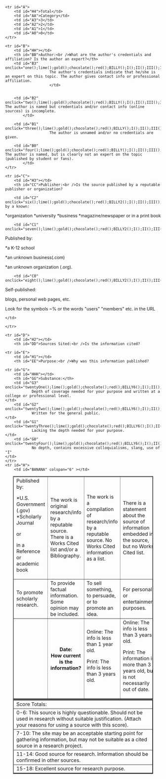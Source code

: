 <!doctype html>
<head>
<style type="text/css">


body{text-align: center;
font-family: Times;
}

#Table2{text-align: center;}

#BANANA{font-weight: bold;
		font-size:22px;}




#B3 {
  cursor: pointer;
}
#B2 {
  cursor: pointer;
}
#B1 {
  cursor: pointer;
}
#B0 {
  cursor: pointer;
}
#C3 {
  cursor: pointer;
}
#C2 {
  cursor: pointer;
}
#C1 {
  cursor: pointer;
}
#C0 {
  cursor: pointer;
}
#D3 {
  cursor: pointer;
}
#D2 {
  cursor: pointer;
}
#D1 {
  cursor: pointer;
}
#D0 {
  cursor: pointer;
}
#E3 {
  cursor: pointer;
}
#E2 {
  cursor: pointer;
}
#E1 {
  cursor: pointer;
}
#E0 {
  cursor: pointer;
}
#F3 {
  cursor: pointer;
}
#F2 {
  cursor: pointer;
}
#F1 {
  cursor: pointer;
}
#F0 {
  cursor: pointer;
}
#G3 {
  cursor: pointer;
}
#G2 {
  cursor: pointer;
}
#G1 {
  cursor: pointer;
}
#G0 {
  cursor: pointer;
}
</style>
</head>
<body>



<script type="text/javascript">

var a = 0;
var b = 0;
var c = 0;
var d = 0;
var e = 0;
var f = 0;



function lime(){

	if(a==1){
	document.getElementById("B3").style.background = "lime";
	}
	if(a!=1){
	document.getElementById("B3").style.background = "white";
	}
	if(b==1){
	document.getElementById("C3").style.background = "lime";
	}
	if(b!=1){
	document.getElementById("C3").style.background = "white";
	}
	if(c==1){
	document.getElementById("D3").style.background = "lime";
	}
	if(c!=1){
	document.getElementById("D3").style.background = "white";
	}
	if(d==1){
	document.getElementById("E3").style.background = "lime";
	}
	if(d!=1){
	document.getElementById("E3").style.background = "white";
	}
	if(e==1){
	document.getElementById("F3").style.background = "lime";
	}
	if(e!=1){
	document.getElementById("F3").style.background = "white";
	}
	if(f==1){
	document.getElementById("G3").style.background = "lime";
	}
	if(f!=1){
	document.getElementById("G3").style.background = "white";
	}
}

function gold(){
	if(a==2){
		document.getElementById("B2").style.background = "gold";
	}
	if(a!=2){
		document.getElementById("B2").style.background = "white";
	}
	if(b==2){
		document.getElementById("C2").style.background = "gold";
	}
	if(b!=2){
		document.getElementById("C2").style.background = "white";
	}
	if(c==2){
		document.getElementById("D2").style.background = "gold";
	}
	if(c!=2){
		document.getElementById("D2").style.background = "white";
	}
	if(d==2){
		document.getElementById("E2").style.background = "gold";
	}
	if(d!=2){
		document.getElementById("E2").style.background = "white";
	}
	if(e==2){
		document.getElementById("F2").style.background = "gold";
	}
	if(e!=2){
		document.getElementById("F2").style.background = "white";
	}
	if(f==2){
		document.getElementById("G2").style.background = "gold";
	}
	if(f!=2){
		document.getElementById("G2").style.background = "white";
	}
}

function chocolate(){
	if(a==3){
		document.getElementById("B1").style.background = "#FFA500"; 
	}
	if(a!=3){
		document.getElementById("B1").style.background = "white";
	}
	if(b==3){
		document.getElementById("C1").style.background = "#FFA500";
	}
	if(b!=3){
		document.getElementById("C1").style.background = "white";
	}
	if(c==3){
		document.getElementById("D1").style.background = "#FFA500";
	}
	if(c!=3){
		document.getElementById("D1").style.background = "white";
	}
	if(d==3){
		document.getElementById("E1").style.background = "#FFA500";
	}
	if(d!=3){
		document.getElementById("E1").style.background = "white";
	}
	if(e==3){
		document.getElementById("F1").style.background = "#FFA500";
	}
	if(e!=3){
		document.getElementById("F1").style.background = "white";
	}
	if(f==3){
		document.getElementById("G1").style.background = "#FFA500";
	}
	if(f!=3){
		document.getElementById("G1").style.background = "white";
	}
}

function red(){
	if(a==4){
		document.getElementById("B0").style.background = "red";
	}
	if(a!=4){
		document.getElementById("B0").style.background = "white";
	}
	if(b==4){
		document.getElementById("C0").style.background = "red";
	}
	if(b!=4){
		document.getElementById("C0").style.background = "white";
	}
	if(c==4){
		document.getElementById("D0").style.background = "red";
	}
	if(c!=4){
		document.getElementById("D0").style.background = "white";
	}
	if(d==4){
		document.getElementById("E0").style.background = "red";
	}
	if(d!=4){
		document.getElementById("E0").style.background = "white";
	}
	if(e==4){
		document.getElementById("F0").style.background = "red";
	}
	if(e!=4){
		document.getElementById("F0").style.background = "white";
	}
	if(f==4){
		document.getElementById("G0").style.background = "red";
	}
	if(f!=4){
		document.getElementById("G0").style.background = "white";
	}
}




function one(){
	a=1;
}
function two(){
	a=2;
}
function three(){
	a=3;
}
function four(){
	a=4;
}
function five(){
	b=1;
}
function six(){
	b=2;
}
function seven(){
	b=3;
}
function eight(){
	b=4;
}
function nine(){
	c=1;
}
function ten(){
	c=2;
}
function eleven(){
	c=3;
}
function twelve(){
	c=4;
}
function thirteen(){
	d=1;
}
function fourteen(){
	d=2;
}
function fifteen(){
	d=3;
}
function sixteen(){
	d=4;
}
function seventeen(){
	e=1;
}
function eighteen(){
	e=2;
}
function nineteen(){
	e=3;
}
function twenty(){
	e=4;
}
function twentyOne(){
	f=1;
}
function twentyTwo(){
	f=2;
}
function twentyThree(){
	f=3;
}
function twentyFour(){
	f=4;
}


function BILLY(){
	if (a == 1) {
		document.getElementById("HH").innerHTML=3;
	}
	if (a == 2) {
		document.getElementById("HH").innerHTML=2;
	}
	if (a == 3) {
		document.getElementById("HH").innerHTML=1;
	}
	if (a == 4) {
		document.getElementById("HH").innerHTML=0;
	}
}

function BILLY2(){
	if (b == 1) {
		document.getElementById("H3").innerHTML=3;
	}
	if (b == 2) {
		document.getElementById("H3").innerHTML=2;
	}
	if (b == 3) {
		document.getElementById("H3").innerHTML=1;
	}
	if (b == 4) {
		document.getElementById("H3").innerHTML=0;
	}
}

function BILLY3(){
	if (c == 1) {
		document.getElementById("H2").innerHTML=3;
	}
	if (c == 2) {
		document.getElementById("H2").innerHTML=2;
	}
	if (c == 3) {
		document.getElementById("H2").innerHTML=1;
	}
	if (c == 4) {
		document.getElementById("H2").innerHTML=0;
	}
}
	
function BILLY4(){
	if (d == 1) {
		document.getElementById("H1").innerHTML=3;
	}
	if (d == 2) {
		document.getElementById("H1").innerHTML=2;
	}
	if (d == 3) {
		document.getElementById("H1").innerHTML=1;
	}
	if (d == 4) {
		document.getElementById("H1").innerHTML=0;
	}
}
	
function BILLY5(){
	if (e == 1) {
		document.getElementById("H0").innerHTML=3;
	}
	if (e == 2) {
		document.getElementById("H0").innerHTML=2;
	}
	if (e == 3) {
		document.getElementById("H0").innerHTML=1;
	}
	if (e == 4) {
		document.getElementById("H0").innerHTML=0;
	}
}
	
function BILLY6(){
	if (f == 1) {
		document.getElementById("HHH").innerHTML=3;
	}
	if (f == 2) {
		document.getElementById("HHH").innerHTML=2;
	}
	if (f == 3) {
		document.getElementById("HHH").innerHTML=1;
	}
	if (f == 4) {
		document.getElementById("HHH").innerHTML=0;
	}

}

var total = 0;
var total2 = 0;
var total3 = 0;
var total4 = 0;
var total5 = 0;
var total6 = 0;


function I(){
 if (a == 1){
  total = 3;
 }
 if (a == 2) {
  total = 2;
 }
 if (a == 3){
  total = 1;
 }
 if (a == 4) {
  total = 0;
 }
 document.getElementById("BANANA").innerHTML=total + total2 + total3 + total4 + total5 + total6
}

function II(){
 if (b == 1){
  total2 = 3;
 }
 if (b == 2) {
  total2 = 2;
 }
 if (b == 3){
  total2 = 1;
 }
 if (b == 4) {
  total2 = 0;
 }
 document.getElementById("BANANA").innerHTML=total + total2 + total3 + total4 + total5 + total6
}

function III(){
 if (c == 1){
  total3 = 3;
 }
 if (c == 2) {
  total3= 2;
 }
 if (c == 3){
  total3 = 1;
 }
 if (c == 4) {
  total3 = 0;
 }
 document.getElementById("BANANA").innerHTML=total + total2 + total3 + total4 + total5 + total6
}

function IV(){
 if (d == 1){
  total4 = 3;
 }
 if (d == 2) {
  total4 = 2;
 }
 if (d == 3){
  total4 = 1;
 }
 if (d == 4) {
  total4 = 0;
 }
 document.getElementById("BANANA").innerHTML=total + total2 + total3 + total4 + total5 + total6
}

function V(){
 if (e == 1){
  total5 = 3;
 }
 if (e == 2) {
  total5 = 2;
 }
 if (e == 3){
  total5 = 1;
 }
 if (e == 4) {
  total5 = 0;
 }
 document.getElementById("BANANA").innerHTML=total + total2 + total3 + total4 + total5 + total6
}

function VI(){
 if (f == 1){
  total6 = 3;
 }
 if (f == 2) {
  total6 = 2;
 }
 if (f == 3){
  total6 = 1;
 }
 if (f == 4) {
  total6 = 0;
 }
 document.getElementById("BANANA").innerHTML=total + total2 + total3 + total4 + total5 + total6
}

function VII(){
if (total + total2 + total3 + total4 + total5 + total6 >= 0 && total + total2 + total3 + total4 + total5 + total6 <= 6){
	document.getElementById("Bobby2").style.background = "red"
}else{
	document.getElementById("Bobby2").style.background = "white"
}
}

function VIII(){
	if (total + total2 + total3 + total4 + total5 + total6 >= 7 && total + total2 + total3 + total4 + total5 + total6 <= 10){
		document.getElementById("Bobby3").style.background = "#FFA500"
	}else{
		document.getElementById("Bobby3").style.background = "white"
}	
}	

function VIIII(){
	if (total + total2 + total3 + total4 + total5 + total6 >= 11 && total + total2 + total3 + total4 + total5 + total6 <= 14){
		document.getElementById("Bobby4").style.background = "gold"
	}else{
		document.getElementById("Bobby4").style.background = "white"
}	
}

function X(){
	if (total + total2 + total3 + total4 + total5 + total6 >= 15 && total + total2 + total3 + total4 + total5 + total6 <= 18){
		document.getElementById("Bobby5").style.background = "lime"
	}else{
		document.getElementById("Bobby5").style.background = "white"
}	
}				




</script>



<table id="Table" style="width:90%; margin:auto" border="2" width="1400" cellpadding="10" cellspacing="5">



	<tr id="A">
		<td id="H4">Total</td>
		<td id="AA">Category</td>
		<td id="A3">3</td>
		<td id="A2">2</td>
		<td id="A1">1</td>
		<td id="A0">0</td>
	</tr>
	
	<tr id="B">
		<td id="HH"></td>
		<th id="BB">Author:<br />What are the author's credentials and affiliation? Is the author an expert?</th>
		<td id="B3" onclick="one();lime();gold();chocolate();red();BILLY();I();II();III();IV();V();VI();VII();VIII();VIIII();X();">
						The author's credentials indicate that he/she is an expert on this topic. The author gives contact info or professional affiliation.
						</td>


		<td id="B2" onclick="two();lime();gold();chocolate();red();BILLY();I();II();III();IV();V();VI();VII();VIII();VIIII();X();">			The author is named but credentials and/or contact info (online sources) is incomplete.
			</td>
		
		<td id="B1" onclick="three();lime();gold();chocolate();red();BILLY();I();II();III();IV();V();VI();VII();VIII();VIIII();X();">
						The author is unnamed and/or no credentials are given.	
</td>
		
		<td id="B0" onclick="four();lime();gold();chocolate();red();BILLY();I();II();III();IV();V();VI();VII();VIII();VIIII();X();">			The author is named, but is clearly not an expert on the topic (published by student or fans).
			</td>
	</tr>

	<tr id="C">
		<td id="H3"></td>
		<th id="CC">Publisher:<br />Is the source published by a reputable publisher or organization?
</th>
		<td id="C3" onclick="five();lime();gold();chocolate();red();BILLY2();I();II();III();IV();V();VI();VII();VIII();VIIII();X();">
Published by:


*U.S. Government (.gov)
*Scholarly Journal


or


in a Reference or academic book
	</td>
		
		<td id="C2" onclick="six();lime();gold();chocolate();red();BILLY2();I();II();III();IV();V();VI();VII();VIII();VIIII();X();">Published by a known:


*organization
*university
*business
*magazine/newspaper
or
   in a print book</td>

		<td id="C1" onclick="seven();lime();gold();chocolate();red();BILLY2();I();II();III();IV();V();VI();VII();VIII();VIIII();X();">
Published by:


*a K-12 school


*an unknown business(.com)


*an unknown organization (.org).
	</td>

		<td id="C0" onclick="eight();lime();gold();chocolate();red();BILLY2();I();II();III();IV();V();VI();VII();VIII();VIIII();X();">

Self-published:

blogs, personal web pages, etc.


Look for the symbols ~% or the words "users" "members" etc. in the URL

	</td>
	
	</tr>
	
	<tr id="D">
		<td id="H2"></td>
		<th id="DD">Sources Sited:<br />Is the information cited?
</th>
		<td id="D3" onclick="nine();lime();gold();chocolate();red();BILLY3();I();II();III();IV();V();VI();VII();VIII();VIIII();X();">
								The work is original research/info by a reputable source.  There is a Works Cited list and/or a Bibliography.
									
</td>
		<td id="D2" onclick="ten();lime();gold();chocolate();red();BILLY3();I();II();III();IV();V();VI();VII();VIII();VIIII();X();">
								The work is a compilation of research/info by a reputable source. No Works Cited information as a list.
									
</td>
		<td id="D1" onclick="eleven();lime();gold();chocolate();red();BILLY3();I();II();III();IV();V();VI();VII();VIII();VIIII();X();">
								There is a statement about the source of information embedded in the source, but no Works Cited list.
								
</td>
		<td id="D0" onclick="twelve();lime();gold();chocolate();red();BILLY3();I();II();III();IV();V();VI();VII();VIII();VIIII();X();">
				
								No indication of where the information came from.
</td>
	</tr>
	
	
	<tr id="E">
		<td id="H1"></td>
		<th id="EE">Purpose:<br />Why was this information published?
</th>
		<td id="E3" onclick="thirteen();lime();gold();chocolate();red();BILLY4();I();II();III();IV();V();VI();VII();VIII();VIIII();X();">To promote scholarly research.</td>
		<td id="E2" onclick="fourteen();lime();gold();chocolate();red();BILLY4();I();II();III();IV();V();VI();VII();VIII();VIIII();X();">
							To provide factual information. Some opinion may be included.
							
</td>
		<td id="E1" onclick="fifteen();lime();gold();chocolate();red();BILLY4();I();II();III();IV();V();VI();VII();VIII();VIIII();X();">
							To sell something, to persuade, or to promote an idea.
								
</td>
		<td id="E0" onclick="sixteen();lime();gold();chocolate();red();BILLY4();I();II();III();IV();V();VI();VII();VIII();VIIII();X();">
							For personal or entertainment purposes.
								
</td>
	</tr>
	<tr id="F">
		<td id="H0"></td>
		<th id="FF">Date:<br />How current is the information?
</th>
		<td id="F3" onclick="seventeen();lime();gold();chocolate();red();BILLY5();I();II();III();IV();V();VI();VII();VIII();VIIII();X();">
Online:
The info is less than 1 year old.


Print:
The info is less than 3 years old.
	</td>
		<td id="F2" onclick="eighteen();lime();gold();chocolate();red();BILLY5();I();II();III();IV();V();VI();VII();VIII();VIIII();X();">
Online: 
The info is less than 3 years old.


Print:
The information is more than 3 years old, but is not necessarily out of date.
	</td>
		<td id="F1" onclick="nineteen();lime();gold();chocolate();red();BILLY5();I();II();III();IV();V();VI();VII();VIII();VIIII();X();">
The information is more than five years old.
	</td>
		<td id="F0" onclick="twenty();lime();gold();chocolate();red();BILLY5();I();II();III();IV();V();VI();VII();VIII();VIIII();X();">
There is no indication of when the information was published.
	</td>
	</tr>
	
	<tr id="G">
		<td id="HHH"></td>
		<th id="GG">Substance:</th>
		<td id="G3" onclick="twentyOne();lime();gold();chocolate();red();BILLY6();I();II();III();IV();V();VI();VII();VIII();VIIII();X();">
				Depth of coverage needed for your purpose and written at a college or professional level.
	</td>
		<td id="G2" onclick="twentyTwo();lime();gold();chocolate();red();BILLY6();I();II();III();IV();V();VI();VII();VIII();VIIII();X();">
				Written for the general public.
	</td>
		<td id="G1" onclick="twentyThree();lime();gold();chocolate();red();BILLY6();I();II();III();IV();V();VI();VII();VIII();VIIII();X();">
				Lacking the depth needed for your purpose.
	</td>
		<td id="G0" onclick="twentyFour();lime();gold();chocolate();red();BILLY6();I();II();III();IV();V();VI();VII();VIII();VIIII();X();">
				No depth, contains excessive colloquialisms, slang, use of "I"
	</td>
	</tr>
	<tr id="H">
		<td id="BANANA" colspan="6" ></td>
	
</table>

<table id="Table2" style="width:90%; margin:auto" border="2" width="1400" cellpadding="10" cellspacing="5">
<tr>
<td id="Bobby">Score Totals:<br /></td>
</tr>
<tr>
<td id="Bobby2">0-6: This source is highly questionable. Should not be used in research without suitable justification. (Attach your reasons for using a source with this score).<br /></td>
</tr>
<tr>
	<td id="Bobby3">7-10: The site may be an acceptable starting point for gathering information, but may not be suitable as a cited source in a research project.<br /></td>
	</tr>
	<tr>
		<td id="Bobby4">11-14: Good source for research. Information should be confirmed in other sources.<br /></td>
	</tr>
	<tr>
		<td id="Bobby5">15-18: Excellent source for research purpose.<br /> </td>
	</tr>
</table>	



</body>
<html>
